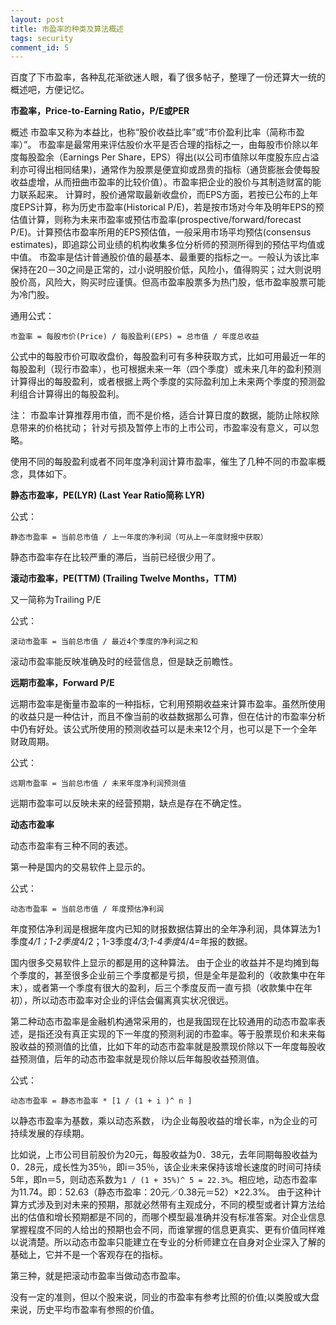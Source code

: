 ```yaml
---
layout: post
title: 市盈率的种类及算法概述
tags: security
comment_id: 5
---
```


<p class="message">
    百度了下市盈率，各种乱花渐欲迷人眼，看了很多帖子，整理了一份还算大一统的概述吧，方便记忆。
</p>

**市盈率，Price-to-Earning Ratio，P/E或PER**

概述
市盈率又称为本益比，也称“股价收益比率”或“市价盈利比率（简称市盈率）”。
市盈率是最常用来评估股价水平是否合理的指标之一，由每股市价除以年度每股盈余（Earnings Per Share，EPS）得出(以公司市值除以年度股东应占溢利亦可得出相同结果)，通常作为股票是便宜抑或昂贵的指标（通货膨胀会使每股收益虚增，从而扭曲市盈率的比较价值）。市盈率把企业的股价与其制造财富的能力联系起来。
计算时，股价通常取最新收盘价，而EPS方面，若按已公布的上年度EPS计算，称为历史市盈率(Historical P/E)，若是按市场对今年及明年EPS的预估值计算，则称为未来市盈率或预估市盈率(prospective/forward/forecast P/E)。计算预估市盈率所用的EPS预估值，一般采用市场平均预估(consensus estimates)，即追踪公司业绩的机构收集多位分析师的预测所得到的预估平均值或中值。
市盈率是估计普通股价值的最基本、最重要的指标之一。一般认为该比率保持在20－30之间是正常的，过小说明股价低，风险小，值得购买；过大则说明股价高，风险大，购买时应谨慎。但高市盈率股票多为热门股，低市盈率股票可能为冷门股。

通用公式：

`市盈率 = 每股市价(Price) / 每股盈利(EPS) = 总市值 / 年度总收益`

公式中的每股市价可取收盘价，每股盈利可有多种获取方式，比如可用最近一年的每股盈利（现行市盈率），也可根据未来一年（四个季度）或未来几年的盈利预测计算得出的每股盈利，或者根据上两个季度的实际盈利加上未来两个季度的预测盈利组合计算得出的每股盈利。

注：
市盈率计算推荐用市值，而不是价格，适合计算日度的数据，能防止除权除息带来的价格扰动；
针对亏损及暂停上市的上市公司，市盈率没有意义，可以忽略。

使用不同的每股盈利或者不同年度净利润计算市盈率，催生了几种不同的市盈率概念，具体如下。

**静态市盈率，PE(LYR) (Last Year Ratio简称 LYR)**

公式：

`静态市盈率 = 当前总市值 / 上一年度的净利润（可从上一年度财报中获取）`

静态市盈率存在比较严重的滞后，当前已经很少用了。

**滚动市盈率，PE(TTM) (Trailing Twelve Months，TTM)**

又一简称为Trailing P/E

公式：

`滚动市盈率 = 当前总市值 / 最近4个季度的净利润之和`

滚动市盈率能反映准确及时的经营信息，但是缺乏前瞻性。

**远期市盈率，Forward P/E**

远期市盈率是衡量市盈率的一种指标，它利用预期收益来计算市盈率。虽然所使用的收益只是一种估计，而且不像当前的收益数据那么可靠，但在估计的市盈率分析中仍有好处。该公式所使用的预测收益可以是未来12个月，也可以是下一个全年财政周期。

公式：

`远期市盈率 = 当前总市值 / 未来年度净利润预测值`

远期市盈率可以反映未来的经营预期，缺点是存在不确定性。

**动态市盈率**

动态市盈率有三种不同的表述。

第一种是国内的交易软件上显示的。

公式：

`动态市盈率 = 当前总市值 / 年度预估净利润`

年度预估净利润是根据年度内已知的财报数据估算出的全年净利润，具体算法为1季度*4/1；1-2季度*4/2；1-3季度*4/3;1-4季度*4/4=年报的数据。

国内很多交易软件上显示的都是用的这种算法。
由于企业的收益并不是均摊到每个季度的，甚至很多企业前三个季度都是亏损，但是全年是盈利的（收款集中在年末），或者第一个季度有很大的盈利，后三个季度反而一直亏损（收款集中在年初），所以动态市盈率对企业的评估会偏离真实状况很远。

第二种动态市盈率是金融机构通常采用的，也是我国现在比较通用的动态市盈率表述，是指还没有真正实现的下一年度的预测利润的市盈率。等于股票现价和未来每股收益的预测值的比值，比如下年的动态市盈率就是股票现价除以下一年度每股收益预测值，后年的动态市盈率就是现价除以后年每股收益预测值。

公式：

`动态市盈率 = 静态市盈率 * [1 / (1 + i )^ n ]`

以静态市盈率为基数，乘以动态系数， i为企业每股收益的增长率，n为企业的可持续发展的存续期。

比如说，上市公司目前股价为20元，每股收益为0．38元，去年同期每股收益为0．28元，成长性为35％，即i＝35％，该企业未来保持该增长速度的时间可持续5年，即n＝5，则动态系数为`1 / (1 + 35%)^ 5 = 22.3%`。相应地，动态市盈率为11.74。即：52.63（静态市盈率：20元／0.38元＝52）×22.3%。
由于这种计算方式涉及到对未来的预期，那就必然带有主观成分，不同的模型或者计算方法给出的估值和增长预期都是不同的，而哪个模型最准确并没有标准答案。对企业信息掌握程度不同的人给出的预期也会不同，而谁掌握的信息更真实、更有价值同样难以说清楚。所以动态市盈率只能建立在专业的分析师建立在自身对企业深入了解的基础上，它并不是一个客观存在的指标。

第三种，就是把滚动市盈率当做动态市盈率。

没有一定的准则，但以个股来说，同业的市盈率有参考比照的价值;以类股或大盘来说，历史平均市盈率有参照的价值。















